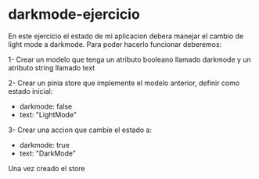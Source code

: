 # darkmode-ejercicio

En este ejercicio el estado de mi aplicacion debera manejar el cambio de light mode a darkmode.
Para poder hacerlo funcionar deberemos:

1- Crear un modelo que tenga un atributo booleano llamado darkmode y un atributo string llamado text

2- Crear un pinia store que implemente el modelo anterior, definir como estado inicial:
- darkmode: false
- text: "LightMode"

3- Crear una accion que cambie el estado a:
- darkmode: true
- text: "DarkMode"

Una vez creado el store